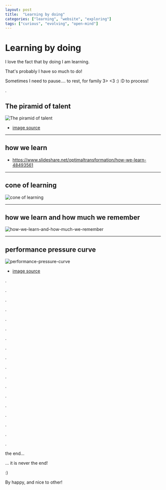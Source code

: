 ```yaml
---
layout: post
title:  "Learning by doing"
categories: ["learning", "website", "exploring"]
tags: ["curious", "evolving", "open-mind"]
---
```


# Learning by doing

I love the fact that by doing I am learning.

That's probably I have so much to do!

Sometimes I need to pause.... to rest, for family 3> <3 :) :D to process!

.

## The piramid of talent

![The piramid of talent](https://www.iberdrola.com/documents/20125/1234602/Piramide_Talento_ENG.jpg)

* [image source](https://www.iberdrola.com/talent/learning-by-doing)


----

## how we learn

* <https://www.slideshare.net/optimaltransformation/how-we-learn-48493561>

----

## cone of learning

![cone of learning](/assets/images/cone-of-learning.png)

---

## how we learn and how much we remember

![how-we-learn-and-how-much-we-remember](/assets/images/how-we-learn-and-how-much-we-remember.png)


---

## performance pressure curve

![performance-pressure-curve](/assets/images/performance-pressure-curve.png)

* [image source](https://delphis.org.uk/peak-performance/stress-and-the-pressure-performance-curve/)

.

.

.

.

.


.

.

.

.

.

.

.

.

.

.

.

.

.

the end...

... it is never the end!

:) 
 

By happy, and nice to other!
